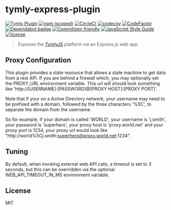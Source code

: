 # tymly-express-plugin
[![Tymly Plugin](https://img.shields.io/badge/tymly-plugin-blue.svg)](https://tymly.io/)
[![npm (scoped)](https://img.shields.io/npm/v/@wmfs/tymly-express-plugin.svg)](https://www.npmjs.com/package/@wmfs/tymly-express-plugin)
[![CircleCI](https://circleci.com/gh/wmfs/tymly-express-plugin.svg?style=svg)](https://circleci.com/gh/wmfs/tymly-express-plugin)
[![codecov](https://codecov.io/gh/wmfs/tymly-express-plugin/branch/master/graph/badge.svg)](https://codecov.io/gh/wmfs/tymly-express-plugin)
[![CodeFactor](https://www.codefactor.io/repository/github/wmfs/tymly-express-plugin/badge)](https://www.codefactor.io/repository/github/wmfs/tymly-express-plugin)
[![Dependabot badge](https://img.shields.io/badge/Dependabot-active-brightgreen.svg)](https://dependabot.com/)
[![Commitizen friendly](https://img.shields.io/badge/commitizen-friendly-brightgreen.svg)](http://commitizen.github.io/cz-cli/)
[![JavaScript Style Guide](https://img.shields.io/badge/code_style-standard-brightgreen.svg)](https://standardjs.com)
[![license](https://img.shields.io/github/license/mashape/apistatus.svg)](https://github.com/wmfs/tymly-express-plugin/blob/master/LICENSE)

> Exposes the [TymlyJS](http://www.tymlyjs.io) platform via an Express.js web app.


## <a name="tuning"></a>Proxy Configuration
This plugin provides a state resource that allows a state machine to get data from a rest API.  If you are behind a firewall which, you may optionally set the PROXY_URL environment variable.  This url will should look something like 'http://[USERNAME]:[PASSWORD]@[PROXY HOST]:[PROXY PORT]'.

Note that if your on a Active Directory network, your username may need to be prefixed with a domain, followed by the three characters '%5C', to separate the domain from the username.

So for example, if your domain is called 'WORLD', your username is 'j.smith', your password is 'superhero', your proxy host is 'proxy.world.net' and your proxy port is 1234, your proxy url would look like "http://world%5Cj.smith:superhero@proxy.world.net:1234".


## <a name="tuning"></a>Tuning
By default, when invoking external web API calls, a timeout is set to 3 seconds, but this can be overridden via the optional WEB_API_TIMEOUT_IN_MS environment variable.


## <a name="license"></a>License

MIT
